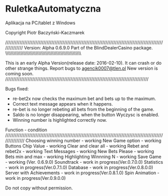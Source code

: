 # RuletkaAutomatyczna
Aplikacja na PC/tablet z Windows 

Copyright Piotr Baczyński-Kaczmarek

//////////////////////////////////////////////////////////////////////////////////////////////////////////////
Version: Alpha 0.6.9.0
Part of the BlindDealerCasino package.
\\\\\\\\\\\\\\\\\\\\\\\\\\\\\\\\\\\\\\\\\\\\\\\\\\\\\\\\\\\\\\\\\\\\\\\\\\\\\\\\\\\\\\\\\\\\\\\\\\\\\\\\\\\\\\

This is an early Alpha Version(release date: 2016-02-10). 
It can crash or do other strange things. Report bugs to agencik0007@tlen.pl
New version is coming soon. 
//////////////////////////////////////////////////////////////////////////////////////////

Bugs fixed: 
* re-bet2x now checks the maximum bet and bets up to the maximum.
* Correct text message appears when it happens.
* re-bet is no longer rebeting all bets from the beginning of the game.
* Saldo is no longer disappearing, when the button Wyczysc is enabled. 
* Winning number is highlighted correctly now.



Function                 -       condition
///////////////////////////////////////////////////////////////////////////////////////////////////////////////
Choosing winning number  -       working
New Game option          -       working
Buttons Chip Value       -       working
Clear and clear all      - 	 working
Rebet and rebet2x        -       working
Text Messages            -       working
New Bets Please          -       working
Bets min and max         -       working
Highlighting Winnning N  -       working
Save Game                -       working (Ver. 0.6.9.0)
Soundtrack               -       work in progress(Ver.0.7.0.0)
Statistics               -       work in progress(Ver.0.7.1.0)
Database                 -       work in progress(Ver.0.8.0.0)
Server with Achievements -       work in progress(Ver.0.8.1.0)
Spin Animation           -       work in progress(Ver.0.9.0.0)







Do not copy without permission.
